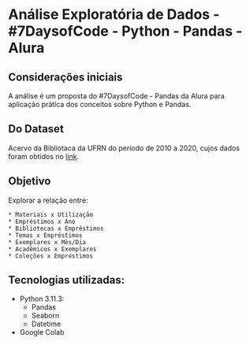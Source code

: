 # Análise Exploratória de Dados - #7DaysofCode - Python - Pandas - Alura
## Considerações iniciais
A análise é um proposta do #7DaysofCode - Pandas da Alura para aplicação prática dos conceitos sobre Python e Pandas. 
## Do Dataset
  Acervo da Bibliotaca da UFRN do período de 2010 a 2020, cujos dados foram obtidos no [link](https://github.com/FranciscoFoz/7_Days_of_Code_Alura-Python-Pandas/tree/main).
 

## Objetivo
Explorar a relação entre:

    * Materiais x Utilização
    * Empréstimos x Ano
    * Bibliotecas x Empréstimos
    * Temas x Empréstimos
    * Exemplares x Mês/Dia
    * Acadêmicos x Exemplares
    * Coleções x Empréstimos
    
## Tecnologias utilizadas:

* Python 3.11.3:
  * Pandas
  * Seaborn
  * Datetime
* Google Colab
